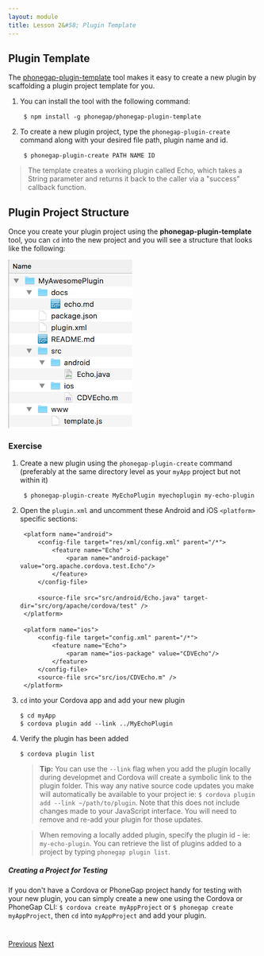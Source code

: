 ```yaml
---
layout: module
title: Lesson 2&#58; Plugin Template
---
```

<!--_approximate duration : 10 minutes_-->

## Plugin Template

The [phonegap-plugin-template](https://github.com/phonegap/phonegap-plugin-template) tool makes it easy to create a new plugin by scaffolding a plugin project template for you.

1. You can install the tool with the following command:

        $ npm install -g phonegap/phonegap-plugin-template

2. To create a new plugin project, type the `phonegap-plugin-create` command along with your desired file path, plugin name and id.

        $ phonegap-plugin-create PATH NAME ID

>The template creates a working plugin called Echo, which takes a String parameter and returns it back to the caller via a "success" callback function.

## Plugin Project Structure

Once you create your plugin project using the **phonegap-plugin-template** tool, you can `cd` into the new project and you will see a structure that looks like the following:

![](images/plugin-structure.png)

### Exercise 

1. Create a new plugin using the `phonegap-plugin-create` command (preferably at the same directory level as your `myApp` project but not within it)

        $ phonegap-plugin-create MyEchoPlugin myechoplugin my-echo-plugin

2. Open the `plugin.xml` and uncomment these Android and iOS `<platform>` specific sections:

        <platform name="android">
            <config-file target="res/xml/config.xml" parent="/*">
                <feature name="Echo" >
                    <param name="android-package" value="org.apache.cordova.test.Echo"/>
                </feature>
            </config-file>

            <source-file src="src/android/Echo.java" target-dir="src/org/apache/cordova/test" />
        </platform>

        <platform name="ios">
            <config-file target="config.xml" parent="/*">
                <feature name="Echo">
                    <param name="ios-package" value="CDVEcho"/>
                </feature>
            </config-file>
            <source-file src="src/ios/CDVEcho.m" />
        </platform>

3. `cd` into your Cordova app and add your new plugin

       $ cd myApp
       $ cordova plugin add --link ../MyEchoPlugin

4. Verify the plugin has been added

       $ cordova plugin list

   >**Tip:** You can use the `--link` flag when you add the plugin locally during developmet and Cordova will create a symbolic link to the plugin folder. This way any native source code updates you make will automatically be available to your project ie: `$ cordova plugin add --link ~/path/to/plugin`. Note that this does not include changes made to your JavaScript interface. You will need to remove and re-add your plugin for those updates. 

   >When removing a locally added plugin, specify the plugin id - ie: `my-echo-plugin`. You can retrieve the list of plugins added to a project by typing `phonegap plugin list`.

##### Creating a Project for Testing
If you don't have a Cordova or PhoneGap project handy for testing with your new plugin, you can simply create a new one using the Cordova or PhoneGap CLI: `$ cordova create myAppProject` or `$ phonegap create myAppProject`, then `cd` into `myAppProject` and add your plugin.


<div class="row" style="margin-top:40px;">
<div class="col-sm-12">
<a href="lesson1.html" class="btn btn-default"><i class="glyphicon glyphicon-chevron-left"></i> Previous</a>
<a href="lesson3.html" class="btn btn-default pull-right">Next <i class="glyphicon
glyphicon-chevron-right"></i></a>
</div>
</div>
